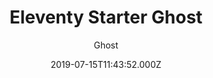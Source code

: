 ---
title: Eleventy Starter Ghost
github: https://github.com/TryGhost/eleventy-starter-ghost
demo: https://eleventy.ghost.org/
author: Ghost
ssg:
  - Eleventy
cms:
  - Ghost
date: 2019-07-15T11:43:52.000Z
description: A starter template to build websites with Ghost & Eleventy
draft: true
publish_date: '2019-07-15T11:43:52Z'
update_date: '2022-01-11T09:28:24Z'
github_star: 304
github_fork: 144
---